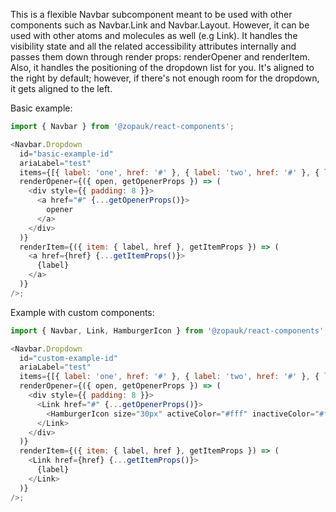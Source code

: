 This is a flexible Navbar subcomponent meant to be used with other components such as Navbar.Link and Navbar.Layout. However, it can be used with other atoms and molecules as well (e.g Link). It handles the visibility state and all the related accessibility attributes internally and passes them down through render props: renderOpener and renderItem. Also, it handles the positioning of the dropdown list for you. It's aligned to the right by default; however, if there's not enough room for the dropdown, it gets aligned to the left.

Basic example:

```js { "props": { "style": { "transform": "translate3d(0, 0, 0)", "backgroundColor": "#00B9A7" } } }
import { Navbar } from '@zopauk/react-components';

<Navbar.Dropdown
  id="basic-example-id"
  ariaLabel="test"
  items={[{ label: 'one', href: '#' }, { label: 'two', href: '#' }, { label: 'three', href: '#' }]}
  renderOpener={({ open, getOpenerProps }) => (
    <div style={{ padding: 8 }}>
      <a href="#" {...getOpenerProps()}>
        opener
      </a>
    </div>
  )}
  renderItem={({ item: { label, href }, getItemProps }) => (
    <a href={href} {...getItemProps()}>
      {label}
    </a>
  )}
/>;
```

Example with custom components:

```js { "props": { "style": { "transform": "translate3d(0, 0, 0)", "backgroundColor": "#00B9A7" } } }
import { Navbar, Link, HamburgerIcon } from '@zopauk/react-components';

<Navbar.Dropdown
  id="custom-example-id"
  ariaLabel="test"
  items={[{ label: 'one', href: '#' }, { label: 'two', href: '#' }, { label: 'three', href: '#' }]}
  renderOpener={({ open, getOpenerProps }) => (
    <div style={{ padding: 8 }}>
      <Link href="#" {...getOpenerProps()}>
        <HamburgerIcon size="30px" activeColor="#fff" inactiveColor="#fff" />
      </Link>
    </div>
  )}
  renderItem={({ item: { label, href }, getItemProps }) => (
    <Link href={href} {...getItemProps()}>
      {label}
    </Link>
  )}
/>;
```
